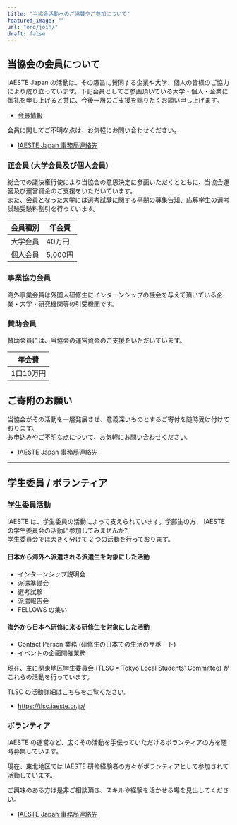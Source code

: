 ```yaml
---
title: "当協会活動へのご協賛やご参加について"
featured_image: ""
url: "org/join/"
draft: false
---
```


## 当協会の会員について

IAESTE Japan の活動は、その趣旨に賛同する企業や大学、個人の皆様のご協力により成り立っています。下記会員としてご参画頂いている大学・個人・企業に御礼を申し上げると共に、今後一層のご支援を賜りたくお願い申し上げます。

- [会員情報](members.md)

会員に関してご不明な点は、お気軽にお問い合わせください。

- [IAESTE Japan 事務局連絡先](contact.md)

### 正会員 (大学会員及び個人会員)

総会での議決権行使により当協会の意思決定に参画いただくとともに、当協会運営及び運営資金のご支援をいただいています。<br>
また、会員となった大学には選考試験に関する早期の募集告知、応募学生の選考試験受験料割引を行っています。

| 会員種別 | 年会費  |
| ------- | ------ |
| 大学会員 | 40万円  |
| 個人会員 | 5,000円 |

### 事業協力会員

海外事業会員は外国人研修生にインターンシップの機会を与えて頂いている企業・大学・研究機関等の引受機関です。

### 賛助会員

賛助会員には、当協会の運営資金のご支援をいただいています。

| 年会費    |
| -------- |
| 1口10万円 |


## ご寄附のお願い
当協会がその活動を一層発展させ、意義深いものとするご寄付を随時受け付けております。<br>
お申込みやご不明な点について、お気軽にお問い合わせください。

- [IAESTE Japan 事務局連絡先](contact.md)

---

## 学生委員 / ボランティア

### 学生委員活動

IAESTE は、学生委員の活動によって支えられています。学部生の方、 IAESTE の学生委員会の活動に参加してみませんか?<br>
学生委員会では大きく分けて 2 つの活動を行っております。

#### 日本から海外へ派遣される派遣生を対象にした活動

- インターンシップ説明会
- 派遣準備会
- 選考試験
- 派遣報告会
- FELLOWS の集い

#### 海外から日本へ研修に来る研修生を対象にした活動

- Contact Person 業務 (研修生の日本での生活のサポート)
- イベントの企画開催業務

現在、主に関東地区学生委員会 (TLSC = Tokyo Local Students' Committee) がこれらの活動を行っています。

TLSC の活動詳細はこちらをご覧ください。
- https://tlsc.iaeste.or.jp/

### ボランティア

IAESTE の運営など、広くその活動を手伝っていただけるボランティアの方を随時募集しています。

現在、東北地区では IAESTE 研修経験者の方々がボランティアとして参加されて活動しています。

ご興味のある方は是非ご相談頂き、スキルや経験を活かせる場を見出してください。
- [IAESTE Japan 事務局連絡先](contact.md)
